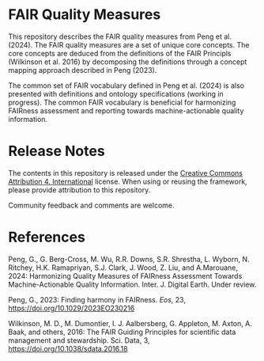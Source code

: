 FAIR Quality Measures
=====================

This repository describes the FAIR quality measures from Peng et al. (2024). The FAIR quality measures are a set of unique core concepts. The core concepts are deduced from the definitions of the FAIR Principls (Wilkinson et al. 2016) by decomposing the definitions through a concept mapping approach described in Peng (2023).

The common set of FAIR vocabulary defined in Peng et al. (2024) is also presented with definitions and ontology specifications (working in progress). The common FAIR vocabulary is beneficial for harmonizing FAIRness assessment and reporting towards machine-actionable quality information.

Release Notes
=============
The contents in this repository is released under the [<span class="underline">Creative
Commons Attribution 4.
International</span>](https://creativecommons.org/licenses/by/4.0/legalcode)
license. When using or reusing the framework, please provide attribution
to this repository.

Community feedback and comments are welcome.

References
==========
Peng, G., G. Berg-Cross, M. Wu, R.R. Downs, S.R. Shrestha, L. Wyborn, N. Ritchey, H.K. Ramapriyan, S.J. Clark, J. Wood, Z. Liu, and A.Marouane, 2024: Harmonizing Quality Measures of FAIRness Assessment Towards Machine-Actionable Quality Information. Inter. J. Digital Earth. Under review.

Peng, G., 2023: Finding harmony in FAIRness. _Eos_, 23, https://doi.org/10.1029/2023EO230216

Wilkinson, M. D.,  M. Dumontier, I. J. Aalbersberg, G. Appleton, M. Axton, A. Baak, and others, 2016: The FAIR Guiding Principles for scientific data management and stewardship. Sci. Data, 3,  https://doi.org/10.1038/sdata.2016.18
